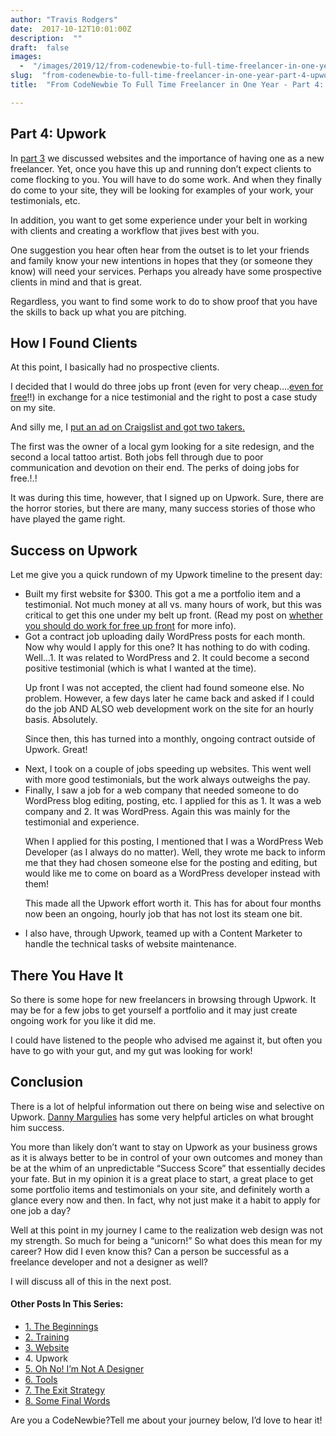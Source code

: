 ```yaml
---
author: "Travis Rodgers"
date:  2017-10-12T10:01:00Z
description:  ""
draft:  false
images: 
  -  "/images/2019/12/from-codenewbie-to-full-time-freelancer-in-one-year-part-4-upwork.jpg"
slug:  "from-codenewbie-to-full-time-freelancer-in-one-year-part-4-upwork"
title:  "From CodeNewbie To Full Time Freelancer in One Year - Part 4: Upwork"

---
```



<h2>Part 4: Upwork</h2>
<p>In <a href="/from-codenewbie-to-full-time-freelancer-in-one-year-part-3-website">part 3</a> we discussed websites and the importance of having one as a new freelancer. Yet, once you have this up and running don&#8217;t expect clients to come flocking to you. You will have to do some work. And when they finally do come to your site, they will be looking for examples of your work, your testimonials, etc. </p>
<p>In addition, you want to get some experience under your belt in working with clients and creating a workflow that jives best with you. </p>
<p>One suggestion you hear often hear from the outset is to let your friends and family know your new intentions in hopes that they (or someone they know) will need your services. Perhaps you already have some prospective clients in mind and that is great. </p>
<p>Regardless, you want to find some work to do to show proof that you have the skills to back up what you are pitching. </p>
<h2>How I Found Clients</h2>
<p>At this point, I basically had no prospective clients. </p>
<p>I decided that I would do three jobs up front (even for very cheap&#8230;.<a href="/freelance-newbie-should-you-work-free-up-front">even for free</a>!!) in exchange for a nice testimonial and the right to post a case study on my site.</p>
<p>And silly me, I <a href="/first-2-freelance-clients">put an ad on Craigslist and got two takers.</a> </p>
<p>The first was the owner of a local gym looking for a site redesign, and the second a local tattoo artist. Both jobs fell through due to poor communication and devotion on their end. The perks of doing jobs for free.!.!</p>
<p>It was during this time, however, that I signed up on Upwork. Sure, there are the horror stories, but there are many, many success stories of those who have played the game right.  </p>
<h2>Success on Upwork</h2>
<p>Let me give you a quick rundown of my Upwork timeline to the present day: </p>
<ul>
<li>Built my first website for $300. This got a me a portfolio item and a testimonial. Not much money at all vs. many hours of work, but this was critical to get this one under my belt up front. (Read my post on <a href="/freelance-newbie-should-you-work-free-up-front">whether you should do work for free up front</a> for more info). </li>
<li>Got a contract job uploading daily WordPress posts for each month. Now why would I apply for this one? It has nothing to do with coding. Well&#8230;1. It was related to WordPress and 2. It could become a second positive testimonial (which is what I wanted at the time).
<p>Up front I was not accepted, the client had found someone else. No problem. However, a few days later he came back and asked if I could do the job AND ALSO web development work on the site for an hourly basis. Absolutely. </p>
<p>Since then, this has turned into a monthly, ongoing contract outside of Upwork. Great!</li>
<li>Next, I took on a couple of jobs speeding up websites. This went well with more good testimonials, but the work always outweighs the pay. </li>
<li>Finally, I saw a job for a web company that needed someone to do WordPress blog editing, posting, etc. I applied for this as 1. It was a web company and 2. It was WordPress. Again this was mainly for the testimonial and experience. 
<p>When I applied for this posting, I mentioned that I was a WordPress Web Developer (as I always do no matter). Well, they wrote me back to inform me that they had chosen someone else for the posting and editing, but would like me to come on board as a WordPress developer instead with them!</p>
<p>This made all the Upwork effort worth it. This has for about four months now been an ongoing, hourly job that has not lost its steam one bit. </li>
<li>I also have, through Upwork, teamed up with a Content Marketer to handle the technical tasks of website maintenance.</li>
</ul>
<h2>There You Have It</h2>
<p>So there is some hope for new freelancers in browsing through Upwork. It may be for a few jobs to get yourself a portfolio and it may just create ongoing work for you like it did me. </p>
<p>I could have listened to the people who advised me against it, but often you have to go with your gut, and my gut was looking for work!</p>
<h2>Conclusion</h2>
<p>There is a lot of helpful information out there on being wise and selective on Upwork. <a href="https://freelancetowin.com/how-to-make-money-on-elance-my-100k-year/" target="_blank" rel="noopener">Danny Margulies</a> has some very helpful articles on what brought him success. </p>
<p>You more than likely don&#8217;t want to stay on Upwork as your business grows as it is always better to be in control of your own outcomes and money than be at the whim of an unpredictable &#8220;Success Score&#8221; that essentially decides your fate. But in my opinion it is a great place to start, a great place to get some portfolio items and testimonials on your site, and definitely worth a glance every now and then. In fact, why not just make it a habit to apply for one job a day?</p>
<p>Well at this point in my journey I came to the realization web design was not my strength. So much for being a &#8220;unicorn!&#8221; So what does this mean for my career? How did I even know this? Can a person be successful as a freelance developer and not a designer as well?</p>
<p>I will discuss all of this in the next post. </p>

<h4>Other Posts In This Series:</h4>
<ul>
<li >
					<a href="/from-codenewbie-to-full-time-freelancer-part-1-the-beginnings">					1. The Beginnings<br />
					</a>				</li>
<li >
					<a href="/from-codenewbie-to-full-time-freelancer-in-one-year-part-2-training">					2. Training<br />
					</a>				</li>
<li >
					<a href="/from-codenewbie-to-full-time-freelancer-in-one-year-part-3-website">					3. Website<br />
					</a>				</li>
<li >
										4. Upwork
									</li>
<li >
					<a href="/from-codenewbie-to-full-time-freelancer-in-one-year-part-5-not-a-designer">					5. Oh No! I&#8217;m Not A Designer<br />
					</a>				</li>
<li >
					<a href="/from-codenewbie-to-full-time-freelancer-in-one-year-part-6-tools">					6. Tools<br />
					</a>				</li>
<li >
					<a href="/from-codenewbie-to-full-time-freelancer-in-one-year-part-7-the-exit-strategy">					7. The Exit Strategy<br />
					</a>				</li>
<li >
					<a href="/from-codenewbie-to-full-time-freelancer-in-one-year-part-8-some-final-words">					8. Some Final Words<br />
					</a>				</li>
</ul>
<p>			Are you a CodeNewbie?Tell me about your journey below, I&#8217;d love to hear it!		</p>



